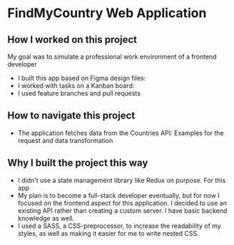 # FindMyCountry Web Application

## How I worked on this project
My goal was to simulate a professional work environment of a frontend developer
- I built this app based on Figma design files:
- I worked with tasks on a Kanban board: 
- I used feature branches and pull requests

## How to navigate this project
- The application fetches data from the Countries API: Examples for the request and data transformation

## Why I built the project this way
- I didn't use a state management library like Redux on purpose. For this app
- My plan is to become a full-stack developer eventually, but for now I focused on the frontend aspect for this application. I decided to use an existing API rather than creating a custom server. I have basic backend knowledge as well.
- I used a SASS, a CSS-preprocessor, to increase the readability of my styles, as well as making it easier for me to write nested CSS.
